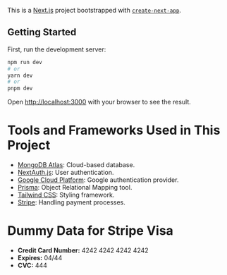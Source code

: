This is a [Next.js](https://nextjs.org/) project bootstrapped with [`create-next-app`](https://github.com/vercel/next.js/tree/canary/packages/create-next-app).

## Getting Started

First, run the development server:

```bash
npm run dev
# or
yarn dev
# or
pnpm dev
```

Open [http://localhost:3000](http://localhost:3000) with your browser to see the result.

# Tools and Frameworks Used in This Project

- [MongoDB Atlas](https://www.mongodb.com/): Cloud-based database.
- [NextAuth.js](https://next-auth.js.org/): User authentication.
- [Google Cloud Platform](https://console.cloud.google.com/welcome/new): Google authentication provider.
- [Prisma](https://www.prisma.io/): Object Relational Mapping tool.
- [Tailwind CSS](https://tailwindcss.com/): Styling framework.
- [Stripe](https://stripe.com/): Handling payment processes.

# Dummy Data for Stripe Visa

- **Credit Card Number:** 4242 4242 4242 4242
- **Expires:** 04/44
- **CVC:** 444
